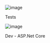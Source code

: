 ![image](https://github.com/user-attachments/assets/a5e42c53-62a1-4f69-9cea-6455d9b30bd8)


Tests

![image](https://github.com/user-attachments/assets/6db6319e-5622-4819-9e76-fe131513c260)


Dev - ASP.Net Core

